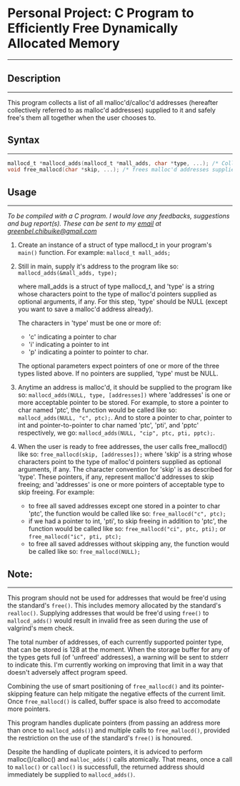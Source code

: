 # Personal Project: C Program to Efficiently Free Dynamically Allocated Memory
---

## Description
---
   This program collects a list of all malloc'd/calloc'd
   addresses (hereafter collectively referred to as malloc'd addresses)
   supplied to it and safely free's them all together when the user chooses to.

## Syntax
---
```C
mallocd_t *mallocd_adds(mallocd_t *mall_adds, char *type, ...); /* Collects and stores malloc'd pointers */
void free_mallocd(char *skip, ...); /* frees malloc'd addresses supplied to mallocd_adds() */
```

## Usage
---

*To be compiled with a C program. I would love any feedbacks, suggestions and bug report(s).*
*These can be sent to my [email](greenbel.chibuike@gmail.com) at greenbel.chibuike@gmail.com*

1. Create an instance of a struct of type mallocd_t in your program's `main()` function. For example:
   `mallocd_t mall_adds;`
2. Still in main, supply it's address to the program like so: `mallocd_adds(&mall_adds, type);`

   where mall_adds is a struct of type mallocd_t, and 'type' is a string whose
   characters point to the type of malloc'd pointers supplied as optional
   arguments, if any. For this step, 'type' should be NULL (except you want to save a malloc'd address already).

   The characters in 'type' must be one or more of:
   * 'c' indicating a pointer to char
   * 'i' indicating a pointer to int
   * 'p' indicating a pointer to pointer to char.

   The optional parameters expect pointers of one or more of the three types
   listed above. If no pointers are supplied, 'type' must be NULL.
3. Anytime an address is malloc'd, it should be supplied to the program like so:
   `mallocd_adds(NULL, type, [addresses])` where 'addresses' is one or more acceptable
   pointer to be stored. For example, to store a pointer to char named 'ptc', the function would
   be called like so: `mallocd_adds(NULL, "c", ptc);`. And to store a pointer to char,
   pointer to int and pointer-to-pointer to char named 'ptc', 'pti', and 'pptc' respectively,
   we go: `mallocd_adds(NULL, "cip", ptc, pti, pptc);`.
   
4. When the user is ready to free addresses, the user calls free_mallocd() like so:
   `free_mallocd(skip, [addresses]);` where 'skip' is a string whose characters point
   to the type of malloc'd pointers supplied as optional arguments, if any.
   The character convention for 'skip' is as described for 'type'.
   These pointers, if any, represent malloc'd addresses to skip freeing;
   and 'addresses' is one or more pointers of acceptable type to skip freeing. For example:
   * to free all saved addresses except one stored in a pointer to char 'ptc', the
     function would be called like so: `free_mallocd("c", ptc);`
   * if we had a pointer to int, 'pti', to skip freeing in addition to 'ptc',
     the function would be called like so: `free_mallocd("ci", ptc, pti);` or
     `free_mallocd("ic", pti, ptc);`
   * to free all saved addresses without skipping any, the function would be called like so:
     `free_mallocd(NULL);`

## Note:
---

This program should not be used for addresses that would be free'd using the standard's `free()`.
This includes memory allocated by the standard's `realloc()`. Supplying addresses that would be free'd
using `free()` to `mallocd_adds()` would result in invalid free as seen during the use of valgrind's mem check.

The total number of addresses, of each currently supported pointer type, that can be stored is 128 at the moment.
When the storage buffer for any of the types gets full (of 'unfreed' addresses), a warning will be sent to stderr
to indicate this. I'm currently working on improving that limit in a way that doesn't adversely affect program speed.

Combining the use of smart positioning of `free_mallocd()` and its pointer-skipping feature can help mitigate the
negative effects of the current limit. Once `free_mallocd()` is called, buffer space is also freed to accomodate more pointers.

This program handles duplicate pointers (from passing an address more than once to `mallocd_adds()`) and multiple calls to
`free_mallocd()`, provided the restriction on the use of the standard's `free()` is honoured.

Despite the handling of duplicate pointers, it is adviced to perform malloc()/calloc() and `malloc_adds()` calls atomically. That
means, once a call to `malloc()` or `calloc()` is successfull, the returned address should immediately be supplied to `mallocd_adds()`.
